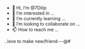 - 👋 Hi, I’m @7Dilip
- 👀 I’m interested in ...
- 🌱 I’m currently learning ...
- 💞️ I’m looking to collaborate on ...
- 📫 How to reach me ...

<!---
7Dilip/7Dilip is a ✨ special ✨ repository because its `README.md` (this file) appears on your GitHub profile.
You can click the Preview link to take a look at your changes.
--->  ..love to make new/friend---@#
